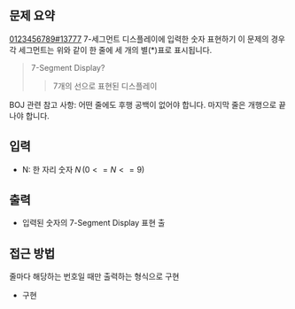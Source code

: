 ## 문제 요약
[0123456789#13777](https://www.acmicpc.net/problem/6916)
7-세그먼트 디스플레이에 입력한 숫자 표현하기
이 문제의 경우 각 세그먼트는 위와 같이 한 줄에 세 개의 별(*)표로 표시됩니다.

> 7-Segment Display?
>> 7개의 선으로 표현된 디스플레이

BOJ 관련 참고 사항: 어떤 줄에도 후행 공백이 없어야 합니다. 마지막 줄은 개행으로 끝나야 합니다.

## 입력
- N: 한 자리 숫자 $N\, (0 <= N <= 9)$

## 출력
- 입력된 숫자의 7-Segment Display 표현 출

## 접근 방법
줄마다 해당하는 번호일 때만 출력하는 형식으로 구현
- 구현